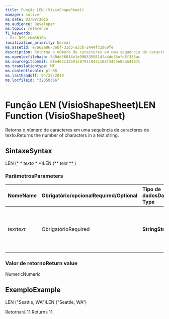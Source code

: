 ```yaml
---
title: Função LEN (VisioShapeSheet)
manager: soliver
ms.date: 03/09/2015
ms.audience: Developer
ms.topic: reference
f1_keywords:
- Vis_DSS.chm60104
localization_priority: Normal
ms.assetid: e7a62a86-36bf-31d3-a33b-2444f72d60fe
description: Retorna o número de caracteres em uma sequência de caracteres de texto.
ms.openlocfilehash: 5d0dd56014e1e9965359814fa4de35efd5f385ac
ms.sourcegitcommit: 8fe462c32b91c87911942c188f3445e85a54137c
ms.translationtype: MT
ms.contentlocale: pt-BR
ms.lasthandoff: 04/23/2019
ms.locfileid: "32359366"
---
```

# <a name="len-function-visioshapesheet"></a><span data-ttu-id="90a5b-103">Função LEN (VisioShapeSheet)</span><span class="sxs-lookup"><span data-stu-id="90a5b-103">LEN Function (VisioShapeSheet)</span></span>

<span data-ttu-id="90a5b-104">Retorna o número de caracteres em uma sequência de caracteres de texto.</span><span class="sxs-lookup"><span data-stu-id="90a5b-104">Returns the number of characters in a text string.</span></span>
  
## <a name="syntax"></a><span data-ttu-id="90a5b-105">Sintaxe</span><span class="sxs-lookup"><span data-stu-id="90a5b-105">Syntax</span></span>

<span data-ttu-id="90a5b-106">LEN (\* \* *texto* \* \*)</span><span class="sxs-lookup"><span data-stu-id="90a5b-106">LEN (\*\* *text* \*\* )</span></span> 
  
### <a name="parameters"></a><span data-ttu-id="90a5b-107">Parâmetros</span><span class="sxs-lookup"><span data-stu-id="90a5b-107">Parameters</span></span>

|<span data-ttu-id="90a5b-108">**Nome**</span><span class="sxs-lookup"><span data-stu-id="90a5b-108">**Name**</span></span>|<span data-ttu-id="90a5b-109">**Obrigatório/opcional**</span><span class="sxs-lookup"><span data-stu-id="90a5b-109">**Required/Optional**</span></span>|<span data-ttu-id="90a5b-110">**Tipo de dados**</span><span class="sxs-lookup"><span data-stu-id="90a5b-110">**Data Type**</span></span>|<span data-ttu-id="90a5b-111">**Descrição**</span><span class="sxs-lookup"><span data-stu-id="90a5b-111">**Description**</span></span>|
|:-----|:-----|:-----|:-----|
| <span data-ttu-id="90a5b-112">_text_</span><span class="sxs-lookup"><span data-stu-id="90a5b-112">_text_</span></span> <br/> |<span data-ttu-id="90a5b-113">Obrigatório</span><span class="sxs-lookup"><span data-stu-id="90a5b-113">Required</span></span>  <br/> |<span data-ttu-id="90a5b-114">**String**</span><span class="sxs-lookup"><span data-stu-id="90a5b-114">**String**</span></span> <br/> |<span data-ttu-id="90a5b-115">A cadeia de caracteres cujo comprimento você quer localizar.</span><span class="sxs-lookup"><span data-stu-id="90a5b-115">The character string whose length you want to find.</span></span>  <br/> |
   
### <a name="return-value"></a><span data-ttu-id="90a5b-116">Valor de retorno</span><span class="sxs-lookup"><span data-stu-id="90a5b-116">Return value</span></span>

<span data-ttu-id="90a5b-117">Numeric</span><span class="sxs-lookup"><span data-stu-id="90a5b-117">Numeric</span></span>
  
## <a name="example"></a><span data-ttu-id="90a5b-118">Exemplo</span><span class="sxs-lookup"><span data-stu-id="90a5b-118">Example</span></span>

<span data-ttu-id="90a5b-119">LEN ("Seattle, WA")</span><span class="sxs-lookup"><span data-stu-id="90a5b-119">LEN ("Seattle, WA")</span></span> 
  
<span data-ttu-id="90a5b-120">Retornará 11.</span><span class="sxs-lookup"><span data-stu-id="90a5b-120">Returns 11.</span></span> 
  

